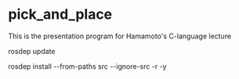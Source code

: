 # pick_and_place
This is the presentation program for Hamamoto's C-language lecture


rosdep update

rosdep install --from-paths src --ignore-src -r -y

